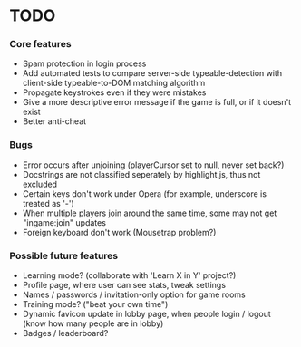 # TODO

### Core features
* Spam protection in login process
* Add automated tests to compare server-side typeable-detection with client-side typeable-to-DOM matching algorithm
* Propagate keystrokes even if they were mistakes
* Give a more descriptive error message if the game is full, or if it doesn't exist
* Better anti-cheat

### Bugs
* Error occurs after unjoining (playerCursor set to null, never set back?)
* Docstrings are not classified seperately by highlight.js, thus not excluded
* Certain keys don't work under Opera (for example, underscore is treated as '-')
* When multiple players join around the same time, some may not get "ingame:join" updates
* Foreign keyboard don't work (Mousetrap problem?)

### Possible future features
* Learning mode? (collaborate with 'Learn X in Y' project?)
* Profile page, where user can see stats, tweak settings
* Names / passwords / invitation-only option for game rooms
* Training mode? ("beat your own time")
* Dynamic favicon update in lobby page, when people login / logout (know how many people are in lobby)
* Badges / leaderboard?
